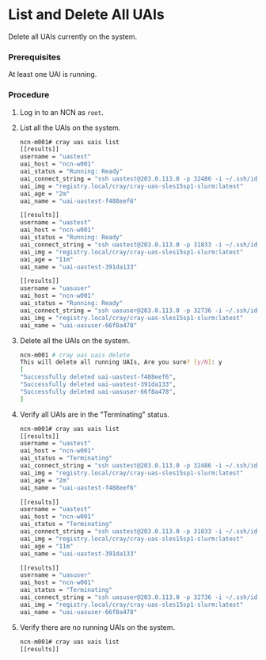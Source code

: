 # List and Delete All UAIs

Delete all UAIs currently on the system.

### Prerequisites

At least one UAI is running.

### Procedure

1.  Log in to an NCN as `root`.

2.  List all the UAIs on the system.

    ```bash
    ncn-m001# cray uas uais list
    [[results]]
    username = "uastest"
    uai_host = "ncn-w001"
    uai_status = "Running: Ready"
    uai_connect_string = "ssh uastest@203.0.113.0 -p 32486 -i ~/.ssh/id_rsa"
    uai_img = "registry.local/cray/cray-uas-sles15sp1-slurm:latest"
    uai_age = "2m"
    uai_name = "uai-uastest-f488eef6"

    [[results]]
    username = "uastest"
    uai_host = "ncn-w001"
    uai_status = "Running: Ready"
    uai_connect_string = "ssh uastest@203.0.113.0 -p 31833 -i ~/.ssh/id_rsa"
    uai_img = "registry.local/cray/cray-uas-sles15sp1-slurm:latest"
    uai_age = "11m"
    uai_name = "uai-uastest-391da133"

    [[results]]
    username = "uasuser"
    uai_host = "ncn-w001"
    uai_status = "Running: Ready"
    uai_connect_string = "ssh uasuser@203.0.113.0 -p 32736 -i ~/.ssh/id_rsa"
    uai_img = "registry.local/cray/cray-uas-sles15sp1-slurm:latest"
    uai_name = "uai-uasuser-66f8a478"
    ```

3.  Delete all the UAIs on the system.

    ```bash
    ncn-m001 # cray uas uais delete
    This will delete all running UAIs, Are you sure? [y/N]: y
    [
    "Successfully deleted uai-uastest-f488eef6",
    "Successfully deleted uai-uastest-391da133",
    "Successfully deleted uai-uasuser-66f8a478",
    ]
    ```

4.  Verify all UAIs are in the "Terminating" status.

    ```bash
    ncn-m001# cray uas uais list
    [[results]]
    username = "uastest"
    uai_host = "ncn-w001"
    uai_status = "Terminating"
    uai_connect_string = "ssh uastest@203.0.113.0 -p 32486 -i ~/.ssh/id_rsa"
    uai_img = "registry.local/cray/cray-uas-sles15sp1-slurm:latest"
    uai_age = "2m"
    uai_name = "uai-uastest-f488eef6"

    [[results]]
    username = "uastest"
    uai_host = "ncn-w001"
    uai_status = "Terminating"
    uai_connect_string = "ssh uastest@203.0.113.0 -p 31833 -i ~/.ssh/id_rsa"
    uai_img = "registry.local/cray/cray-uas-sles15sp1-slurm:latest"
    uai_age = "11m"
    uai_name = "uai-uastest-391da133"

    [[results]]
    username = "uasuser"
    uai_host = "ncn-w001"
    uai_status = "Terminating"
    uai_connect_string = "ssh uasuser@203.0.113.0 -p 32736 -i ~/.ssh/id_rsa"
    uai_img = "registry.local/cray/cray-uas-sles15sp1-slurm:latest"
    uai_name = "uai-uasuser-66f8a478"
    ```

5.  Verify there are no running UAIs on the system.

    ```bash
    ncn-m001# cray uas uais list
    [[results]]
    ```

